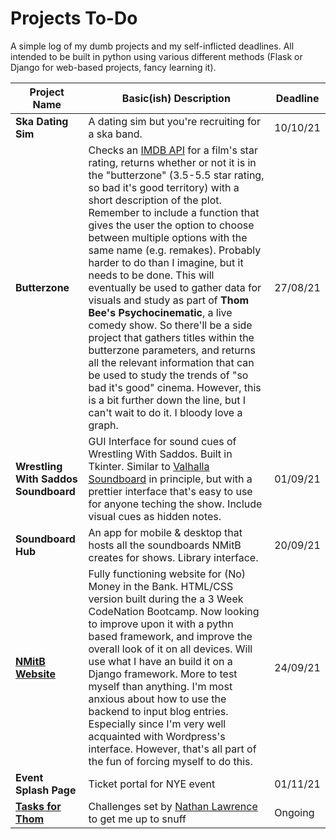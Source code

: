 
# Projects To-Do

A simple log of my dumb projects and my self-inflicted deadlines. All intended to be built in python using various different methods (Flask or Django for web-based projects, fancy learning it).

Project Name | Basic(ish) Description | Deadline
------------|-------------------|---------
**Ska Dating Sim** | A dating sim but you're recruiting for a ska band. | 10/10/21
**Butterzone** | Checks an [IMDB API](https://rapidapi.com/rapidapi/api/movie-database-imdb-alternative/) for a film's star rating, returns whether or not it is in the "butterzone" (3.5-5.5 star rating, so bad it's good territory) with a short description of the plot. Remember to include a function that gives the user the option to choose between multiple options with the same name (e.g. remakes). Probably harder to do than I imagine, but it needs to be done. This will eventually be used to gather data for visuals and study as part of **Thom Bee's Psychocinematic**, a live comedy show. So there'll be a side project that gathers titles within the butterzone parameters, and returns all the relevant information that can be used to study the trends of "so bad it's good" cinema. However, this is a bit further down the line, but I can't wait to do it. I bloody love a graph. | 27/08/21
**Wrestling With Saddos Soundboard** | GUI Interface for sound cues of Wrestling With Saddos. Built in Tkinter. Similar to [Valhalla Soundboard](https://github.com/Thomas-m-Butterworth/valhalla_soundboard) in principle, but with a prettier interface that's easy to use for anyone teching the show. Include visual cues as hidden notes. |  01/09/21
**Soundboard Hub** | An app for mobile & desktop that hosts all the soundboards NMitB creates for shows. Library interface. | 20/09/21
[**NMitB Website**](https://thomas-m-butterworth.github.io/nomoneyinthebank_website/) | Fully functioning website for (No) Money in the Bank. HTML/CSS version built during the a 3 Week CodeNation Bootcamp. Now looking to improve upon it with a pythn based framework, and improve the overall look of it on all devices. Will use what I have an build it on a Django framework. More to test myself than anything. I'm most anxious about how to use the backend to input blog entries. Especially since I'm very well acquainted with Wordpress's interface. However, that's all part of the fun of forcing myself to do this. | 24/09/21
**Event Splash Page** | Ticket portal for NYE event | 01/11/21
[**Tasks for Thom**](https://github.com/Thomas-m-Butterworth/taskforthom) | Challenges set by [Nathan Lawrence](https://github.com/OhDearMoshe) to get me up to snuff | Ongoing
